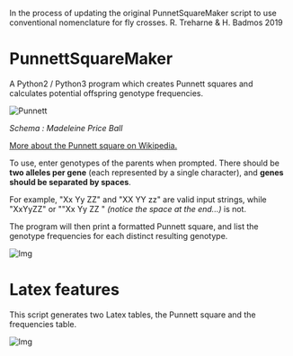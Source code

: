 In the process of updating the original PunnetSquareMaker script to use conventional nomenclature for fly crosses. R. Treharne & H. Badmos 2019

PunnettSquareMaker
============================

A Python2 / Python3 program which creates Punnett squares and calculates potential offspring genotype frequencies.

![Punnett](https://upload.wikimedia.org/wikipedia/commons/thumb/1/17/Punnett_square_mendel_flowers.svg/240px-Punnett_square_mendel_flowers.svg.png)

*Schema : Madeleine Price Ball*

[More about the Punnett square on Wikipedia.](https://en.wikipedia.org/wiki/Punnett_square)

To use, enter genotypes of the parents when prompted. There should be **two alleles per gene** (each represented by a single character), and **genes should be separated by spaces**.

For example, "Xx Yy ZZ" and "XX YY zz" are valid input strings, while "XxYyZZ" or ""Xx Yy ZZ " *(notice the space at the end...)* is not. 

The program will then print a formatted Punnett square, and list the genotype frequencies for each distinct resulting genotype.

![Img](screenshot1.png)

# Latex features
This script generates two Latex tables, the Punnett square and the frequencies table. 

![Img](screenshot2.png)


